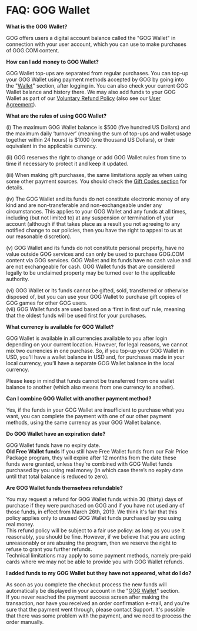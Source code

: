 FAQ: GOG Wallet
===============

**What is the GOG Wallet?**

GOG offers users a digital account balance called the "GOG Wallet" in connection with your user account, which you can use to make purchases of GOG.COM content.

  
  
**How can I add money to GOG Wallet?**

GOG Wallet top-ups are separated from regular purchases. You can top-up your GOG Wallet using payment methods accepted by GOG by going into the "[Wallet](https://www.gog.com/wallet)" section, after logging in. You can also check your current GOG Wallet balance and history there. We may also add funds to your GOG Wallet as part of our [Voluntary Refund Policy](https://support.gog.com/hc/en-us/articles/360006129837-GOG-COM-Voluntary-Refund-Policy?product=gog) (also see our [User Agreement](https://support.gog.com/hc/en-us/articles/212632089-GOG-User-Agreement?product=gog)).

  
  
**What are the rules of using GOG Wallet?**

(i) The maximum GOG Wallet balance is $500 (five hundred US Dollars) and the maximum daily ‘turnover’ (meaning the sum of top-ups and wallet usage together within 24 hours) is $1000 (one thousand US Dollars), or their equivalent in the applicable currency.  
  
(ii) GOG reserves the right to change or add GOG Wallet rules from time to time if necessary to protect it and keep it updated.  
  
(iii) When making gift purchases, the same limitations apply as when using some other payment sources. You should check the [Gift Codes section](https://support.gog.com/hc/en-us/articles/360001948134-FAQ-Gift-codes?product=gog) for details.  
  
(iv) The GOG Wallet and its funds do not constitute electronic money of any kind and are non-transferable and non-exchangeable under any circumstances. This applies to your GOG Wallet and any funds at all times, including (but not limited to) at any suspension or termination of your account (although if that takes place as a result you not agreeing to any notified change to our policies, then you have the right to appeal to us at our reasonable discretion).  
  
(v) GOG Wallet and its funds do not constitute personal property, have no value outside GOG services and can only be used to purchase GOG.COM content via GOG services. GOG Wallet and its funds have no cash value and are not exchangeable for cash. GOG Wallet funds that are considered legally to be unclaimed property may be turned over to the applicable authority.  
  
(vi) GOG Wallet or its funds cannot be gifted, sold, transferred or otherwise disposed of, but you can use your GOG Wallet to purchase gift copies of GOG games for other GOG users.  
(vii) GOG Wallet funds are used based on a ‘first in first out’ rule, meaning that the oldest funds will be used first for your purchases.

  
  
**What currency is available for GOG Wallet?**

GOG Wallet is available in all currencies available to you after login depending on your current location. However, for legal reasons, we cannot mix two currencies in one purchase. So, if you top-up your GOG Wallet in USD, you'll have a wallet balance in USD and, for purchases made in your local currency, you’ll have a separate GOG Wallet balance in the local currency.

Please keep in mind that funds cannot be transferred from one wallet balance to another (which also means from one currency to another).

  
  
**Can I combine GOG Wallet with another payment method?**

Yes, if the funds in your GOG Wallet are insufficient to purchase what you want, you can complete the payment with one of our other payment methods, using the same currency as your GOG Wallet balance.

  
  
**Do GOG Wallet have an expiration date?**

GOG Wallet funds have no expiry date.  
**Old Free Wallet funds** If you still have Free Wallet funds from our Fair Price Package program, they will expire after 12 months from the date these funds were granted, unless they’re combined with GOG Wallet funds purchased by you using real money (in which case there’s no expiry date until that total balance is reduced to zero).

  
  
**Are GOG Wallet funds themselves refundable?**

You may request a refund for GOG Wallet funds within 30 (thirty) days of purchase if they were purchased on GOG and if you have not used any of those funds, in effect from March 26th, 2019. We think it's fair that this policy applies only to unused GOG Wallet funds purchased by you using real money.  
This refund policy will be subject to a fair use policy: as long as you use it reasonably, you should be fine. However, if we believe that you are acting unreasonably or are abusing the program, then we reserve the right to refuse to grant you further refunds.  
Technical limitations may apply to some payment methods, namely pre-paid cards where we may not be able to provide you with GOG Wallet refunds.

  
  
**I added funds to my GOG Wallet but they have not appeared, what do I do?**

As soon as you complete the checkout process the new funds will automatically be displayed in your account in the "[GOG Wallet](https://www.gog.com/wallet)" section.  
If you never reached the payment success screen after making the transaction, nor have you received an order confirmation e-mail, and you're sure that the payment went through, please contact Support. It's possible that there was some problem with the payment, and we need to process the order manually.